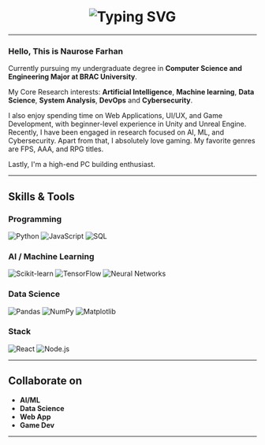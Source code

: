 <h1 align="center">
  <img src="https://readme-typing-svg.demolab.com?font=Fira+Code&weight=800&pause=1000&color=816EC7&center=true&vCenter=true&width=900&height=80&size=35&lines=Hello%2C+This+is+Naurose;CSE+Major,+BRAC+University;AI+ML+Cybersecurity" alt="Typing SVG" />
</h1>

---

### Hello, This is **Naurose Farhan**


 

Currently pursuing my undergraduate degree in **Computer Science and Engineering Major at BRAC University**.

My Core Research interests: **Artificial Intelligence**, **Machine learning**, **Data Science**, **System Analysis**, **DevOps** and **Cybersecurity**.

I also enjoy spending time on Web Applications, UI/UX, and Game Development, with beginner-level experience in Unity and Unreal Engine.
Recently, I have been engaged in research focused on AI, ML, and Cybersecurity.
Apart from that, I absolutely love gaming. My favorite genres are FPS, AAA, and RPG titles.

Lastly, I'm a high-end PC building enthusiast. 

---

##  Skills & Tools

### Programming
![Python](https://img.shields.io/badge/Python-FFD43B?style=flat-square&logo=python&logoColor=blue)
![JavaScript](https://img.shields.io/badge/JavaScript-F7DF1E?style=flat-square&logo=javascript&logoColor=black)
![SQL](https://img.shields.io/badge/SQL-4479A1?style=flat-square&logo=postgresql&logoColor=white)


### AI / Machine Learning
![Scikit-learn](https://img.shields.io/badge/Scikit--learn-F7931E?style=flat-square&logo=scikit-learn&logoColor=white)
![TensorFlow](https://img.shields.io/badge/TensorFlow-FF6F00?style=flat-square&logo=tensorflow&logoColor=white)
![Neural Networks](https://img.shields.io/badge/Neural%20Networks-5F5F5F?style=flat-square)

### Data Science
![Pandas](https://img.shields.io/badge/Pandas-150458?style=flat-square&logo=pandas)
![NumPy](https://img.shields.io/badge/NumPy-013243?style=flat-square&logo=numpy)
![Matplotlib](https://img.shields.io/badge/Matplotlib-FFFFFF?style=flat-square&logo=matplotlib)


### Stack
![React](https://img.shields.io/badge/React-61DAFB?style=flat-square&logo=react&logoColor=black)
![Node.js](https://img.shields.io/badge/Node.js-339933?style=flat-square&logo=node.js&logoColor=white)


---
##  Collaborate on

-  **AI/ML**  
-  **Data Science**  
-  **Web App**   
-  **Game Dev**
---







